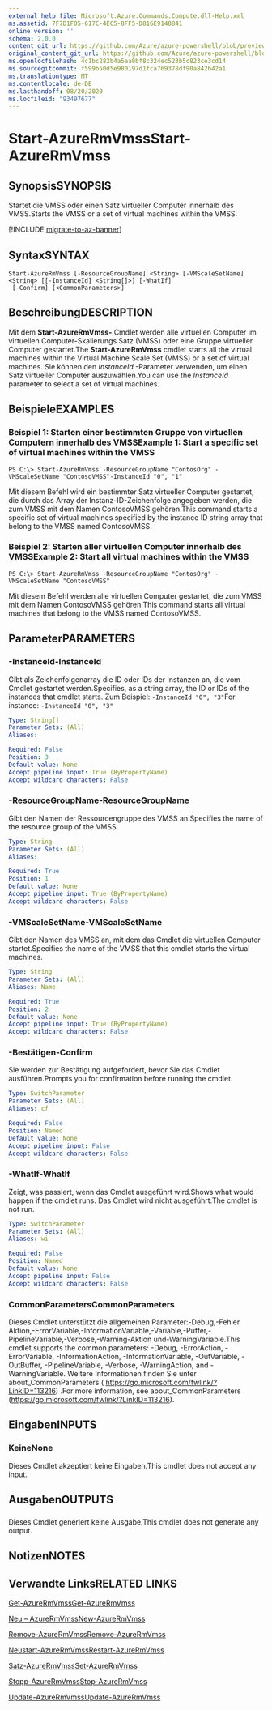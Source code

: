 ```yaml
---
external help file: Microsoft.Azure.Commands.Compute.dll-Help.xml
ms.assetid: 7F7D1F05-617C-4EC5-8FF5-D816E9148841
online version: ''
schema: 2.0.0
content_git_url: https://github.com/Azure/azure-powershell/blob/preview/src/ResourceManager/Compute/Stack/Commands.Compute/help/Start-AzureRmVmss.md
original_content_git_url: https://github.com/Azure/azure-powershell/blob/preview/src/ResourceManager/Compute/Stack/Commands.Compute/help/Start-AzureRmVmss.md
ms.openlocfilehash: 4c1bc282b4a5aa0bf8c324ec523b5c823ce3cd14
ms.sourcegitcommit: f599b50d5e980197d1fca769378df90a842b42a1
ms.translationtype: MT
ms.contentlocale: de-DE
ms.lasthandoff: 08/20/2020
ms.locfileid: "93497677"
---
```

# <span data-ttu-id="45509-101">Start-AzureRmVmss</span><span class="sxs-lookup"><span data-stu-id="45509-101">Start-AzureRmVmss</span></span>

## <span data-ttu-id="45509-102">Synopsis</span><span class="sxs-lookup"><span data-stu-id="45509-102">SYNOPSIS</span></span>
<span data-ttu-id="45509-103">Startet die VMSS oder einen Satz virtueller Computer innerhalb des VMSS.</span><span class="sxs-lookup"><span data-stu-id="45509-103">Starts the VMSS or a set of virtual machines within the VMSS.</span></span>

[!INCLUDE [migrate-to-az-banner](../../includes/migrate-to-az-banner.md)]

## <span data-ttu-id="45509-104">Syntax</span><span class="sxs-lookup"><span data-stu-id="45509-104">SYNTAX</span></span>

```
Start-AzureRmVmss [-ResourceGroupName] <String> [-VMScaleSetName] <String> [[-InstanceId] <String[]>] [-WhatIf]
 [-Confirm] [<CommonParameters>]
```

## <span data-ttu-id="45509-105">Beschreibung</span><span class="sxs-lookup"><span data-stu-id="45509-105">DESCRIPTION</span></span>
<span data-ttu-id="45509-106">Mit dem **Start-AzureRmVmss-** Cmdlet werden alle virtuellen Computer im virtuellen Computer-Skalierungs Satz (VMSS) oder eine Gruppe virtueller Computer gestartet.</span><span class="sxs-lookup"><span data-stu-id="45509-106">The **Start-AzureRmVmss** cmdlet starts all the virtual machines within the Virtual Machine Scale Set (VMSS) or a set of virtual machines.</span></span>
<span data-ttu-id="45509-107">Sie können den *InstanceId* -Parameter verwenden, um einen Satz virtueller Computer auszuwählen.</span><span class="sxs-lookup"><span data-stu-id="45509-107">You can use the *InstanceId* parameter to select a set of virtual machines.</span></span>

## <span data-ttu-id="45509-108">Beispiele</span><span class="sxs-lookup"><span data-stu-id="45509-108">EXAMPLES</span></span>

### <span data-ttu-id="45509-109">Beispiel 1: Starten einer bestimmten Gruppe von virtuellen Computern innerhalb des VMSS</span><span class="sxs-lookup"><span data-stu-id="45509-109">Example 1: Start a specific set of virtual machines within the VMSS</span></span>
```
PS C:\> Start-AzureRmVmss -ResourceGroupName "ContosOrg" -VMScaleSetName "ContosoVMSS"-InstanceId "0", "1"
```

<span data-ttu-id="45509-110">Mit diesem Befehl wird ein bestimmter Satz virtueller Computer gestartet, die durch das Array der Instanz-ID-Zeichenfolge angegeben werden, die zum VMSS mit dem Namen ContosoVMSS gehören.</span><span class="sxs-lookup"><span data-stu-id="45509-110">This command starts a specific set of virtual machines specified by the instance ID string array that belong to the VMSS named ContosoVMSS.</span></span>

### <span data-ttu-id="45509-111">Beispiel 2: Starten aller virtuellen Computer innerhalb des VMSS</span><span class="sxs-lookup"><span data-stu-id="45509-111">Example 2: Start all virtual machines within the VMSS</span></span>
```
PS C:\> Start-AzureRmVmss -ResourceGroupName "ContosOrg" -VMScaleSetName "ContosoVMSS"
```

<span data-ttu-id="45509-112">Mit diesem Befehl werden alle virtuellen Computer gestartet, die zum VMSS mit dem Namen ContosoVMSS gehören.</span><span class="sxs-lookup"><span data-stu-id="45509-112">This command starts all virtual machines that belong to the VMSS named ContosoVMSS.</span></span>

## <span data-ttu-id="45509-113">Parameter</span><span class="sxs-lookup"><span data-stu-id="45509-113">PARAMETERS</span></span>

### <span data-ttu-id="45509-114">-InstanceId</span><span class="sxs-lookup"><span data-stu-id="45509-114">-InstanceId</span></span>
<span data-ttu-id="45509-115">Gibt als Zeichenfolgenarray die ID oder IDs der Instanzen an, die vom Cmdlet gestartet werden.</span><span class="sxs-lookup"><span data-stu-id="45509-115">Specifies, as a string array, the ID or IDs of the instances that cmdlet starts.</span></span>
<span data-ttu-id="45509-116">Zum Beispiel: `-InstanceId "0", "3"`</span><span class="sxs-lookup"><span data-stu-id="45509-116">For instance: `-InstanceId "0", "3"`</span></span>

```yaml
Type: String[]
Parameter Sets: (All)
Aliases: 

Required: False
Position: 3
Default value: None
Accept pipeline input: True (ByPropertyName)
Accept wildcard characters: False
```

### <span data-ttu-id="45509-117">-ResourceGroupName</span><span class="sxs-lookup"><span data-stu-id="45509-117">-ResourceGroupName</span></span>
<span data-ttu-id="45509-118">Gibt den Namen der Ressourcengruppe des VMSS an.</span><span class="sxs-lookup"><span data-stu-id="45509-118">Specifies the name of the resource group of the VMSS.</span></span>

```yaml
Type: String
Parameter Sets: (All)
Aliases: 

Required: True
Position: 1
Default value: None
Accept pipeline input: True (ByPropertyName)
Accept wildcard characters: False
```

### <span data-ttu-id="45509-119">-VMScaleSetName</span><span class="sxs-lookup"><span data-stu-id="45509-119">-VMScaleSetName</span></span>
<span data-ttu-id="45509-120">Gibt den Namen des VMSS an, mit dem das Cmdlet die virtuellen Computer startet.</span><span class="sxs-lookup"><span data-stu-id="45509-120">Specifies the name of the VMSS that this cmdlet starts the virtual machines.</span></span>

```yaml
Type: String
Parameter Sets: (All)
Aliases: Name

Required: True
Position: 2
Default value: None
Accept pipeline input: True (ByPropertyName)
Accept wildcard characters: False
```

### <span data-ttu-id="45509-121">-Bestätigen</span><span class="sxs-lookup"><span data-stu-id="45509-121">-Confirm</span></span>
<span data-ttu-id="45509-122">Sie werden zur Bestätigung aufgefordert, bevor Sie das Cmdlet ausführen.</span><span class="sxs-lookup"><span data-stu-id="45509-122">Prompts you for confirmation before running the cmdlet.</span></span>

```yaml
Type: SwitchParameter
Parameter Sets: (All)
Aliases: cf

Required: False
Position: Named
Default value: None
Accept pipeline input: False
Accept wildcard characters: False
```

### <span data-ttu-id="45509-123">-WhatIf</span><span class="sxs-lookup"><span data-stu-id="45509-123">-WhatIf</span></span>
<span data-ttu-id="45509-124">Zeigt, was passiert, wenn das Cmdlet ausgeführt wird.</span><span class="sxs-lookup"><span data-stu-id="45509-124">Shows what would happen if the cmdlet runs.</span></span> <span data-ttu-id="45509-125">Das Cmdlet wird nicht ausgeführt.</span><span class="sxs-lookup"><span data-stu-id="45509-125">The cmdlet is not run.</span></span>

```yaml
Type: SwitchParameter
Parameter Sets: (All)
Aliases: wi

Required: False
Position: Named
Default value: None
Accept pipeline input: False
Accept wildcard characters: False
```

### <span data-ttu-id="45509-126">CommonParameters</span><span class="sxs-lookup"><span data-stu-id="45509-126">CommonParameters</span></span>
<span data-ttu-id="45509-127">Dieses Cmdlet unterstützt die allgemeinen Parameter:-Debug,-Fehler Aktion,-ErrorVariable,-InformationVariable,-Variable,-Puffer,-PipelineVariable,-Verbose,-Warning-Aktion und-WarningVariable.</span><span class="sxs-lookup"><span data-stu-id="45509-127">This cmdlet supports the common parameters: -Debug, -ErrorAction, -ErrorVariable, -InformationAction, -InformationVariable, -OutVariable, -OutBuffer, -PipelineVariable, -Verbose, -WarningAction, and -WarningVariable.</span></span> <span data-ttu-id="45509-128">Weitere Informationen finden Sie unter about_CommonParameters ( https://go.microsoft.com/fwlink/?LinkID=113216) .</span><span class="sxs-lookup"><span data-stu-id="45509-128">For more information, see about_CommonParameters (https://go.microsoft.com/fwlink/?LinkID=113216).</span></span>

## <span data-ttu-id="45509-129">Eingaben</span><span class="sxs-lookup"><span data-stu-id="45509-129">INPUTS</span></span>

### <span data-ttu-id="45509-130">Keine</span><span class="sxs-lookup"><span data-stu-id="45509-130">None</span></span>
<span data-ttu-id="45509-131">Dieses Cmdlet akzeptiert keine Eingaben.</span><span class="sxs-lookup"><span data-stu-id="45509-131">This cmdlet does not accept any input.</span></span>

## <span data-ttu-id="45509-132">Ausgaben</span><span class="sxs-lookup"><span data-stu-id="45509-132">OUTPUTS</span></span>

###  
<span data-ttu-id="45509-133">Dieses Cmdlet generiert keine Ausgabe.</span><span class="sxs-lookup"><span data-stu-id="45509-133">This cmdlet does not generate any output.</span></span>

## <span data-ttu-id="45509-134">Notizen</span><span class="sxs-lookup"><span data-stu-id="45509-134">NOTES</span></span>

## <span data-ttu-id="45509-135">Verwandte Links</span><span class="sxs-lookup"><span data-stu-id="45509-135">RELATED LINKS</span></span>

[<span data-ttu-id="45509-136">Get-AzureRmVmss</span><span class="sxs-lookup"><span data-stu-id="45509-136">Get-AzureRmVmss</span></span>](./Get-AzureRmVmss.md)

[<span data-ttu-id="45509-137">Neu – AzureRmVmss</span><span class="sxs-lookup"><span data-stu-id="45509-137">New-AzureRmVmss</span></span>](./New-AzureRmVmss.md)

[<span data-ttu-id="45509-138">Remove-AzureRmVmss</span><span class="sxs-lookup"><span data-stu-id="45509-138">Remove-AzureRmVmss</span></span>](./Remove-AzureRmVmss.md)

[<span data-ttu-id="45509-139">Neustart-AzureRmVmss</span><span class="sxs-lookup"><span data-stu-id="45509-139">Restart-AzureRmVmss</span></span>](./Restart-AzureRmVmss.md)

[<span data-ttu-id="45509-140">Satz-AzureRmVmss</span><span class="sxs-lookup"><span data-stu-id="45509-140">Set-AzureRmVmss</span></span>](./Set-AzureRmVmss.md)

[<span data-ttu-id="45509-141">Stopp-AzureRmVmss</span><span class="sxs-lookup"><span data-stu-id="45509-141">Stop-AzureRmVmss</span></span>](./Stop-AzureRmVmss.md)

[<span data-ttu-id="45509-142">Update-AzureRmVmss</span><span class="sxs-lookup"><span data-stu-id="45509-142">Update-AzureRmVmss</span></span>](./Update-AzureRmVmss.md)


